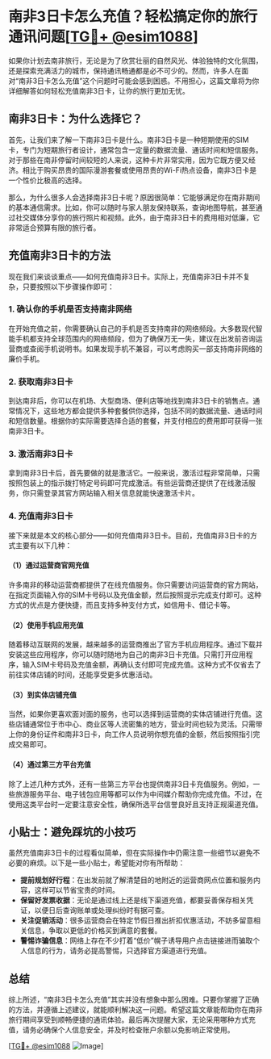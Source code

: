 # 南非3日卡怎么充值？轻松搞定你的旅行通讯问题[[TG💪+ @esim1088](https://t.me/s/esim1088)]

如果你计划去南非旅行，无论是为了欣赏壮丽的自然风光、体验独特的文化氛围，还是探索充满活力的城市，保持通讯畅通都是必不可少的。然而，许多人在面对“南非3日卡怎么充值”这个问题时可能会感到困惑。不用担心，这篇文章将为你详细解答如何轻松充值南非3日卡，让你的旅行更加无忧。

## 南非3日卡：为什么选择它？

首先，让我们来了解一下南非3日卡是什么。南非3日卡是一种短期使用的SIM卡，专门为短期旅行者设计，通常包含一定量的数据流量、通话时间和短信服务。对于那些在南非停留时间较短的人来说，这种卡片非常实用，因为它既方便又经济。相比于购买昂贵的国际漫游套餐或使用昂贵的Wi-Fi热点设备，南非3日卡是一个性价比极高的选择。

那么，为什么很多人会选择南非3日卡呢？原因很简单：它能够满足你在南非期间的基本通信需求。比如，你可以随时与家人朋友保持联系，查询地图导航，甚至通过社交媒体分享你的旅行照片和视频。此外，由于南非3日卡的费用相对低廉，它非常适合预算有限的旅行者。

## 充值南非3日卡的方法

现在我们来谈谈重点——如何充值南非3日卡。实际上，充值南非3日卡并不复杂，只要按照以下步骤操作即可：

### 1. 确认你的手机是否支持南非网络

在开始充值之前，你需要确认自己的手机是否支持南非的网络频段。大多数现代智能手机都支持全球范围内的网络频段，但为了确保万无一失，建议在出发前咨询运营商或查阅手机说明书。如果发现手机不兼容，可以考虑购买一部支持南非网络的廉价手机。

### 2. 获取南非3日卡

到达南非后，你可以在机场、大型商场、便利店等地找到南非3日卡的销售点。通常情况下，这些地方都会提供多种套餐供你选择，包括不同的数据流量、通话时间和短信数量。根据你的实际需要选择合适的套餐，并支付相应的费用即可获得一张南非3日卡。

### 3. 激活南非3日卡

拿到南非3日卡后，首先要做的就是激活它。一般来说，激活过程非常简单，只需按照包装上的指示拨打特定号码即可完成激活。有些运营商还提供了在线激活服务，你只需登录其官方网站输入相关信息就能快速激活卡片。

### 4. 充值南非3日卡

接下来就是本文的核心部分——如何充值南非3日卡。目前，充值南非3日卡的方式主要有以下几种：

#### （1）通过运营商官网充值

许多南非的移动运营商都提供了在线充值服务。你只需要访问运营商的官方网站，在指定页面输入你的SIM卡号码以及充值金额，然后按照提示完成支付即可。这种方式的优点是方便快捷，而且支持多种支付方式，如信用卡、借记卡等。

#### （2）使用手机应用充值

随着移动互联网的发展，越来越多的运营商推出了官方手机应用程序。通过下载并安装这些应用程序，你可以随时随地为自己的南非3日卡充值。只需打开应用程序，输入SIM卡号码及充值金额，再确认支付即可完成充值。这种方式不仅省去了前往实体店铺的时间，还能享受更多优惠活动。

#### （3）到实体店铺充值

当然，如果你更喜欢面对面的服务，也可以选择到运营商的实体店铺进行充值。这些店铺通常位于市中心、商业区等人流密集的地方，营业时间也较为灵活。只需带上你的身份证件和南非3日卡，向工作人员说明你想充值的金额，然后按照指引完成交易即可。

#### （4）通过第三方平台充值

除了上述几种方式外，还有一些第三方平台也提供南非3日卡充值服务。例如，一些旅游服务平台、电子钱包应用等都可以作为中间媒介帮助你完成充值。不过，在使用这类平台时一定要注意安全性，确保所选平台信誉良好且支持正规渠道充值。

## 小贴士：避免踩坑的小技巧

虽然充值南非3日卡的过程看似简单，但在实际操作中仍需注意一些细节以避免不必要的麻烦。以下是一些小贴士，希望能对你有所帮助：

- **提前规划好行程**：在出发前就了解清楚目的地附近的运营商网点位置和服务内容，这样可以节省宝贵的时间。
- **保留好发票收据**：无论是通过线上还是线下渠道充值，都要妥善保存相关凭证，以便日后查询账单或处理纠纷时有据可查。
- **关注促销活动**：很多运营商会在特定节假日推出折扣优惠活动，不妨多留意相关信息，争取以更低的价格买到满意的套餐。
- **警惕诈骗信息**：网络上存在不少打着“低价”幌子诱导用户点击链接进而骗取个人信息的行为，请务必提高警惕，只选择官方渠道进行充值。

## 总结

综上所述，“南非3日卡怎么充值”其实并没有想象中那么困难。只要你掌握了正确的方法，并遵循上述建议，就能顺利解决这一问题。希望这篇文章能帮助你在南非旅行期间享受到顺畅便捷的通讯体验。最后再次提醒大家，无论采用哪种方式充值，请务必确保个人信息安全，并及时检查账户余额以免影响正常使用。

[[TG💪+ @esim1088](https://t.me/s/esim1088) ![Image](https://i.postimg.cc/4NQfJmqS/Snipaste-2025-05-13-00-14-12.png)]